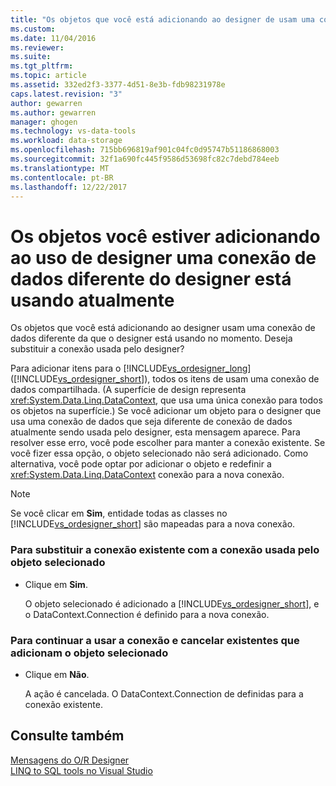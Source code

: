 ```yaml
---
title: "Os objetos que você está adicionando ao designer de usam uma conexão de dados diferentes, o designer está usando atualmente | Microsoft Docs"
ms.custom: 
ms.date: 11/04/2016
ms.reviewer: 
ms.suite: 
ms.tgt_pltfrm: 
ms.topic: article
ms.assetid: 332ed2f3-3377-4d51-8e3b-fdb98231978e
caps.latest.revision: "3"
author: gewarren
ms.author: gewarren
manager: ghogen
ms.technology: vs-data-tools
ms.workload: data-storage
ms.openlocfilehash: 715bb696819af901c04fc0d95747b51186868003
ms.sourcegitcommit: 32f1a690fc445f9586d53698fc82c7debd784eeb
ms.translationtype: MT
ms.contentlocale: pt-BR
ms.lasthandoff: 12/22/2017
---
```

# <a name="the-objects-you-are-adding-to-the-designer-use-a-different-data-connection-than-the-designer-is-currently-using"></a>Os objetos você estiver adicionando ao uso de designer uma conexão de dados diferente do designer está usando atualmente
Os objetos que você está adicionando ao designer usam uma conexão de dados diferente da que o designer está usando no momento. Deseja substituir a conexão usada pelo designer?  
  
 Para adicionar itens para o [!INCLUDE[vs_ordesigner_long](../data-tools/includes/vs_ordesigner_long_md.md)] ([!INCLUDE[vs_ordesigner_short](../data-tools/includes/vs_ordesigner_short_md.md)]), todos os itens de usam uma conexão de dados compartilhada. (A superfície de design representa <xref:System.Data.Linq.DataContext>, que usa uma única conexão para todos os objetos na superfície.) Se você adicionar um objeto para o designer que usa uma conexão de dados que seja diferente de conexão de dados atualmente sendo usada pelo designer, esta mensagem aparece. Para resolver esse erro, você pode escolher para manter a conexão existente. Se você fizer essa opção, o objeto selecionado não será adicionado. Como alternativa, você pode optar por adicionar o objeto e redefinir a <xref:System.Data.Linq.DataContext> conexão para a nova conexão.  
  
> [!NOTE]
>  Se você clicar em **Sim**, entidade todas as classes no [!INCLUDE[vs_ordesigner_short](../data-tools/includes/vs_ordesigner_short_md.md)] são mapeadas para a nova conexão.  
  
### <a name="to-replace-the-existing-connection-with-the-connection-used-by-the-selected-object"></a>Para substituir a conexão existente com a conexão usada pelo objeto selecionado  
  
-   Clique em **Sim**.  
  
     O objeto selecionado é adicionado a [!INCLUDE[vs_ordesigner_short](../data-tools/includes/vs_ordesigner_short_md.md)], e o DataContext.Connection é definido para a nova conexão.  
  
### <a name="to-continue-to-use-the-existing-connection-and-cancel-adding-the-selected-object"></a>Para continuar a usar a conexão e cancelar existentes que adicionam o objeto selecionado  
  
-   Clique em **Não**.  
  
     A ação é cancelada. O DataContext.Connection de definidas para a conexão existente.  
  
## <a name="see-also"></a>Consulte também
[Mensagens do O/R Designer](../data-tools/o-r-designer-messages.md)  
[LINQ to SQL tools no Visual Studio](../data-tools/linq-to-sql-tools-in-visual-studio2.md)
 